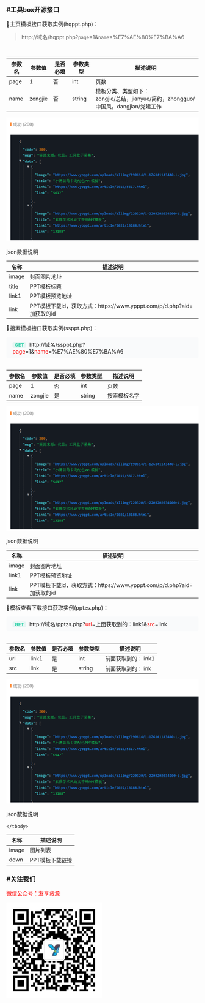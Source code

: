 <h3>#工具box开源接口</h3>

  🔵主页模板接口获取实例(hqppt.php)：
  <br>
> http://域名/hqppt.php?`page`=1&amp;`name`=%E7%AE%80%E7%BA%A6
  <br>
  <table><thead><tr><th>参数名</th><th>参数值</th><th>是否必填</th><th>参数类型</th><th>描述说明</th></tr></thead>
    <tbody>
      <tr>
        <td><span>page</span></td><td>1</td></td><td>否</td><td>int</td><td>页数</td>
      </tr>
      <tr>
        <td><span>name</span></td><td>zongjie</td></td><td>否</td><td>string</td><td>模板分类、类型如下：<br>zongjie/总结，jianyue/简约，zhongguo/中国风，dangjian/党建工作</td>
      </tr>
    </tbody>
  </table>
  <img width="600" src="https://github.com/duijiao/tools/blob/main/image.png?raw=true">
  <P>json数据说明</P>
  <table><thead><tr><th>名称</th><th>描述说明</th></tr></thead>
    <tbody>
      <tr>
        <td><span>image</span></td><td>封面图片地址</td>
      </tr>
      <tr>
        <td><span>title</span></td><td>PPT模板标题</td>
      </tr>
      <tr>
        <td><span>link1</span></td><td>PPT模板预览地址</td>
      </tr>
      <tr>
        <td><span>link</span></td><td>PPT模板下载id，获取方式：https://www.ypppt.com/p/d.php?aid=加获取的id</td>
      </tr>
    </tbody>
  </table>

<P>
  🔵搜索模板接口获取实例(ssppt.php)：
  <br>
  <div style="background: #f9fafb;border-radius: 4px;padding:0px 8px">
	<div style="width: 100%;padding: 9px 8px;">
		<div class="item"><span
				style="font-size: 12px;font-weight: 700;background-color: rgba(38, 206, 164, 0.1);color: rgb(38, 206, 164);min-width: 48px;max-width: none;justify-content: center;height: 20px;border-radius: 4px;padding:0 6px;">GET</span><span
				style="padding: 0 8px;font-size: 14px;">http://域名/ssppt.php?<span style="color:#ff0000">page</span>=1&amp;<span style="color:#ff0000">name</span>=%E7%AE%80%E7%BA%A6</span>
		</div>
	</div>
</div>
  <br>
  <table><thead><tr><th>参数名</th><th>参数值</th><th>是否必填</th><th>参数类型</th><th>描述说明</th></tr></thead>
    <tbody>
      <tr>
        <td><span>page</span></td><td>1</td></td><td>否</td><td>int</td><td>页数</td>
      </tr>
      <tr>
        <td><span>name</span></td><td>zongjie</td></td><td>是</td><td>string</td><td>搜索模板名字</td>
      </tr>
    </tbody>
  </table>
  <img width="600" src="https://github.com/duijiao/tools/blob/main/image.png?raw=true">
  <P>json数据说明</P>
  <table><thead><tr><th>名称</th><th>描述说明</th></tr></thead>
    <tbody>
      <tr>
        <td><span>image</span></td><td>封面图片地址</td>
      </tr>
      <tr>
        <td><span>link1</span></td><td>PPT模板预览地址</td>
      </tr>
      <tr>
        <td><span>link</span></td><td>PPT模板下载id，获取方式：https://www.ypppt.com/p/d.php?aid=加获取的id</td>
      </tr>
    </tbody>
  </table>
</P>
<P>
  🔵模板查看下载接口获取实例(pptzs.php)：
  <br>
  <div style="background: #f9fafb;border-radius: 4px;padding:0px 8px">
	<div style="width: 100%;padding: 9px 8px;">
		<div class="item"><span
				style="font-size: 12px;font-weight: 700;background-color: rgba(38, 206, 164, 0.1);color: rgb(38, 206, 164);min-width: 48px;max-width: none;justify-content: center;height: 20px;border-radius: 4px;padding:0 6px;">GET</span><span
				style="padding: 0 8px;font-size: 14px;">http://域名/pptzs.php?<span style="color:#ff0000">url</span>=<span style"color:#00ff00">上面获取到的：link1</span>&amp;<span style="color:#ff0000">src</span>=<span style"color:#00ff00">link</span></span>
		</div>
	</div>
</div>
  <br>
  <table><thead><tr><th>参数名</th><th>参数值</th><th>是否必填</th><th>参数类型</th><th>描述说明</th></tr></thead>
    <tbody>
      <tr>
        <td><span>url</span></td><td>link1</td></td><td>是</td><td>int</td><td>前面获取到的：link1</td>
      </tr>
      <tr>
        <td><span>src</span></td><td>link</td></td><td>是</td><td>string</td><td>前面获取到的：link</td>
      </tr>
    </tbody>
  </table>
  <img width="600" src="https://github.com/duijiao/tools/blob/main/image.png?raw=true">
  <P>json数据说明</P>
  <table><thead><tr><th>名称</th><th>描述说明</th></tr></thead>
    <tbody>
      <tr>
        <td><span>image</span></td><td>图片列表</td>
      </tr>
      <tr>
        <td><span>down</span></td><td>PPT模板下载链接</td>
      </tr>
     
    </tbody>
  </table>
</P>
<h3>#关注我们</h3>
<p style="color:red">
微信公众号：友享资源</p>
<img width="250" src="https://github.com/duijiao/tools/blob/main/qrcode_for_gh_407a4f664545_258.jpg?raw=true">
